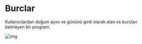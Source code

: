 # Burclar
Kullanıcılardan doğum ayını ve gününü girdi olarak alan ve burçları belirleyen bir program.

![img](https://www.ask-oracle.com/wp-content/uploads/2007/12/zodiac_icons.png)

